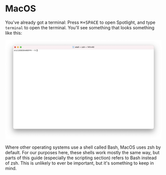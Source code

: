 # MacOS

You've already got a terminal: Press <kbd>⌘+SPACE</kbd> to open Spotlight, and
type `terminal` to open the terminal. You'll see something that looks something
like this:

![Initial MacOS terminal.](./macos-init.png)

Where other operating systems use a shell called Bash, MacOS uses zsh by
default. For our purposes here, these shells work mostly the same way, but parts
of this guide (especially the scripting section) refers to Bash instead of zsh.
This is unlikely to ever be important, but it's something to keep in mind.